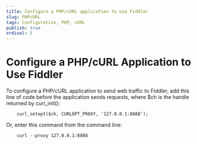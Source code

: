 ```yaml
---
title: Configure a PHP/cURL application to use Fiddler
slug: PHPcURL
tags: Configuration, PHP, cURL
publish: true
ordinal: 5
---
```


Configure a PHP/cURL Application to Use Fiddler
===============================================

To configure a PHP/cURL application to send web traffic to Fiddler, add this line of code before the application sends requests, where $ch is the handle returned by curl_init():

		curl_setopt($ch, CURLOPT_PROXY, '127.0.0.1:8888');

Or, enter this command from the command line:

		curl --proxy 127.0.0.1:8888


